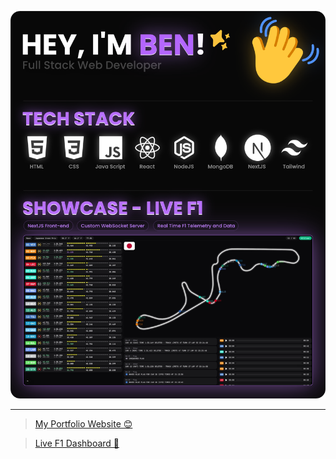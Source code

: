 ![Profile Hero Image](https://raw.githubusercontent.com/bennnzo/bennnzo/main/assets/readme_image.png)

---

>[My Portfolio Website 😊](https://ben-portfolio-green.vercel.app/?talent=coder)

>[Live F1 Dashboard 🏁](https://live-f1.com)